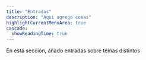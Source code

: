 ```yaml
---
title: "Entradas"
description: "Aqui agrego cosas"
highlightCurrentMenuArea: true
cascade:
  showReadingTime: true
---
```


En está sección, añado entradas sobre temas distintos
